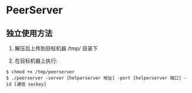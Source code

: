 # PeerServer

## 独立使用方法

1. 解压后上传到目标机器 /tmp/ 目录下

2. 在目标机器上执行:

```
$ chmod +x /tmp/peerserver
$ ./peerserver -server [helperserver 地址] -port [helperserver 端口] -id [通信 seckey]
```
